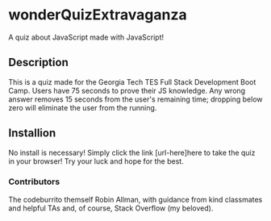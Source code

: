 # wonderQuizExtravaganza
A quiz about JavaScript made with JavaScript!

## Description
This is a quiz made for the Georgia Tech TES Full Stack Development Boot Camp. Users have 75 seconds to prove their JS knowledge. Any wrong answer removes 15 seconds from the user's remaining time; dropping below zero will eliminate the user from the running.

## Installion
No install is necessary! Simply click the link [url-here]here to take the quiz in your browser! Try your luck and hope for the best.

### Contributors
The codeburrito themself Robin Allman, with guidance from kind classmates and helpful TAs and, of course, Stack Overflow (my beloved). 

